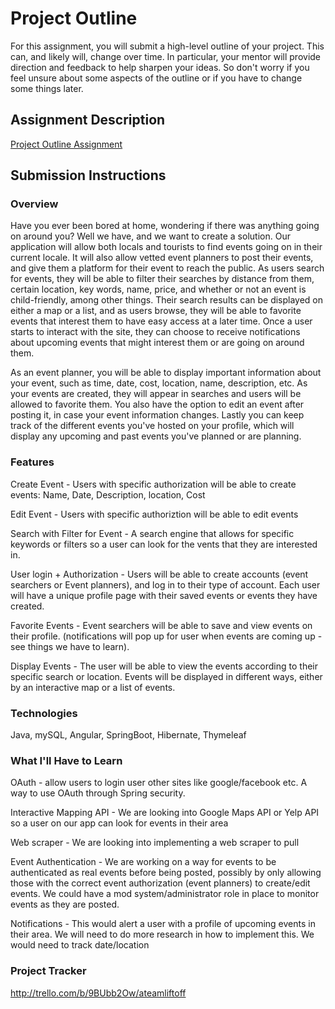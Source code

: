 # Project Outline
For this assignment, you will submit a high-level outline of your project. This can, and likely will, change over time. In particular, your mentor will provide direction and feedback to help sharpen your ideas. So don't worry if you feel unsure about some aspects of the outline or if you have to change some things later.

## Assignment Description
[Project Outline Assignment](https://education.launchcode.org/liftoff/modules/assignments/project-outline)


## Submission Instructions

### Overview

Have you ever been bored at home, wondering if there was anything going on around you? Well we have, and we want to create a solution. Our application will allow both locals and tourists to find events going on in their current locale. It will also allow vetted event planners to post their events, and give them a platform for their event to reach the public. As users search for events, they will be able to filter their searches by distance from them, certain location, key words, name, price, and whether or not an event is child-friendly, among other things. Their search results can be displayed on either a map or a list, and as users browse, they will be able to favorite events that interest them to have easy access at a later time. Once a user starts to interact with the site, they can choose to receive notifications about upcoming events that might interest them or are going on around them.

As an event planner, you will be able to display important information about your event, such as time, date, cost, location, name, description, etc. As your events are created, they will appear in searches and users will be allowed to favorite them. You also have the option to edit an event after posting it, in case your event information changes. Lastly you can keep track of the different events you've hosted on your profile, which will display any upcoming and past events you've planned or are planning.
### Features

Create Event - Users with specific authorization will be able to create events: Name, Date, Description, location, Cost

Edit Event - Users with specific authoriztion will be able to edit events

Search with Filter for Event - A search engine that allows for specific keywords or filters so a user can look for the vents that they are interested in. 

User login + Authorization - Users will be able to create accounts (event searchers or Event planners), and log in to their type of account. Each user will have a unique profile page with their saved events or events they have created.

Favorite Events - Event searchers will be able to save and view events on their profile. (notifications will pop up for user when events are coming up - see things we have to learn).

Display Events - The user will be able to view the events according to their specific search or location. Events will be displayed in different ways, either by an interactive map or a list of events.

### Technologies

Java, mySQL, Angular, SpringBoot, Hibernate, Thymeleaf

### What I'll Have to Learn
OAuth - allow users to login user other sites like google/facebook etc. A way to use OAuth through Spring security.

Interactive Mapping API - We are looking into Google Maps API or Yelp API so a user on our app can look for events in their area

Web scraper - We are looking into implementing a web scraper to pull

Event Authentication - We are working on a way for events to be authenticated as real events before being posted, possibly by only allowing those with the correct event authorization (event planners) to create/edit events.  We could have a mod system/administrator role in place to monitor events as they are posted.

Notifications - This would alert a user with a profile of upcoming events in their area. We will need to do more research in how to implement this. We would need to track date/location

### Project Tracker
http://trello.com/b/9BUbb2Ow/ateamliftoff

